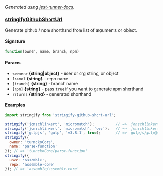 

_Generated using [jest-runner-docs](https://ghub.now.sh/jest-runner-docs)._

### [stringifyGithubShortUrl](./src/index.js#L30)

Generate github / npm shorthand from list
of arguments or object.

<span id="stringifygithubshorturl-signature"></span>

#### Signature

```ts
function(owner, name, branch, npm)
```

<span id="stringifygithubshorturl-params"></span>

#### Params

- `<owner>` **{string|object}** - user or org string, or object
- `[name]` **{string}** - repo name
- `[branch]` **{string}** - branch name
- `[npm]` **{string}** - pass `true` if you want to generate npm shorthand
- `returns` **{string}** - generated shorthand



<span id="stringifygithubshorturl-examples"></span>

#### Examples

```js
import stringify from 'stringify-github-short-url';

stringify('jonschlinkert', 'micromatch');          // => 'jonschlinkert/micromatch'
stringify('jonschlinkert', 'micromatch', 'dev');   // => 'jonschlinkert/micromatch#dev'
stringify('gulpjs', 'gulp', 'v3.8.1', true);       // => 'gulpjs/gulp@v3.8.1'
stringify({
  owner: 'tunnckoCore',
  name: 'parse-function'
}); // => 'tunnckoCore/parse-function'
stringify({
  user: 'assemble',
  repo: 'assemble-core'
}); // => 'assemble/assemble-core'
```


